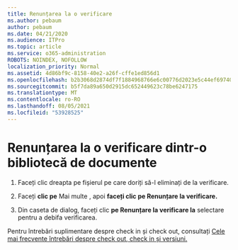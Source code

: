 ```yaml
---
title: Renunțarea la o verificare
ms.author: pebaum
author: pebaum
ms.date: 04/21/2020
ms.audience: ITPro
ms.topic: article
ms.service: o365-administration
ROBOTS: NOINDEX, NOFOLLOW
localization_priority: Normal
ms.assetid: 4d86bf9c-8158-40e2-a26f-cffe1ed856d1
ms.openlocfilehash: b2b3068d2874df7f1884968766e6c00776d2023e5c44ef697401485b57f9fadf
ms.sourcegitcommit: b5f7da89a650d2915dc652449623c78be6247175
ms.translationtype: MT
ms.contentlocale: ro-RO
ms.lasthandoff: 08/05/2021
ms.locfileid: "53928525"
---
```

# <a name="discard-a-check-out-from-a-document-library"></a>Renunțarea la o verificare dintr-o bibliotecă de documente

1. Faceți clic dreapta pe fișierul pe care doriți să-l eliminați de la verificare.
    
2. Faceți **clic pe** Mai multe , apoi **faceți clic pe Renunțare la verificare.** 
    
3. Din caseta de dialog, faceți clic **pe Renunțare la verificare la** selectare pentru a debifa verificarea. 
    
Pentru întrebări suplimentare despre check in și check out, consultați [Cele mai frecvente întrebări despre check out, check in și versiuni.](https://go.microsoft.com/fwlink/?linkid=2018786)
  

